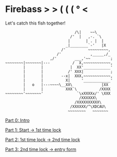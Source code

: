 # Firebass > > ( ( ( ° <

Let's catch this fish together!

```
                               /\|    ~~\
                             /'  |   ,-. `\
                            |       | . |  |
                           _|________`-'   |X
                         /'          ~~~~~~~~~,
                       /'             ,_____,/_
                    ,/'        ___,'~~         ;
~~~~~~~~|~~~~~~~|---          /  X,~~~~~~~~~~~~,
        |       |            |  XX'____________'
        |       |           /' XXX|            ;
        |       |        --x|  XXX,~~~~~~~~~~~~,
        |       |          X|     '____________'
        |   o   |---~~~~\__XX\             |XX
        |       |          XXX`\          /XXXX
~~~~~~~~'~~~~~~~'               `\xXXXXx/' \XXX
                                 /XXXXXX\
                               /XXXXXXXXXX\
                             /XXXXXX/^\XDCAU\
                            ~~~~~~~~   ~~~~~~~

```

[Part 0: Intro](phase0.md)

[Part 1: Start -> 1st time lock](phase1.md)

[Part 2: 1st time lock -> 2nd time lock](phase2.md)

[Part 3: 2nd time lock -> entry form](phase3.md)
